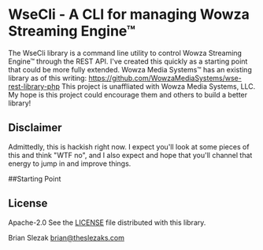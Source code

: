 WseCli - A CLI for managing Wowza Streaming Engine&trade;
========================================

The WseCli library is a command line utility to control Wowza Streaming Engine&trade; through the REST API. I've created this quickly as a starting point that could be more fully extended. Wowza Media Systems&trade; has an existing library as of this writing: https://github.com/WowzaMediaSystems/wse-rest-library-php This project is unaffliated with Wowza Media Systems, LLC. My hope is this project could encourage them and others to build a better library!

## Disclaimer

Admittedly, this is hackish right now. I expect you'll look at some pieces of this and think "WTF no", and I also expect and hope that you'll channel that energy to jump in and improve things.

##Starting Point


## License

Apache-2.0
See the [LICENSE](http://github.com/bslezak/WseCli/blog/master/LICENSE) file distributed with this library.

Brian Slezak <brian@theslezaks.com>